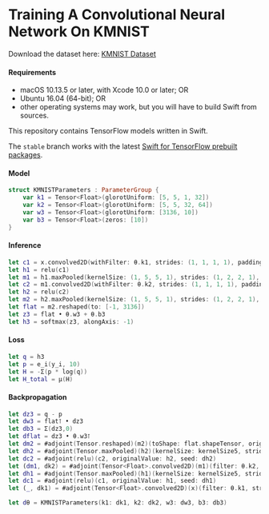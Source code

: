 # Training A Convolutional Neural Network On KMNIST
Download the dataset here: [KMNIST Dataset](https://github.com/rois-codh/kmnist)

#### Requirements
* macOS 10.13.5 or later, with Xcode 10.0 or later; OR
* Ubuntu 16.04 (64-bit); OR
* other operating systems may work, but you will have to build Swift from
  sources.

This repository contains TensorFlow models written in Swift.

The `stable` branch works with the latest [Swift for TensorFlow prebuilt packages](https://github.com/tensorflow/swift/blob/master/Installation.md#pre-built-packages).

#### Model
```swift
struct KMNISTParameters : ParameterGroup {
    var k1 = Tensor<Float>(glorotUniform: [5, 5, 1, 32])
    var k2 = Tensor<Float>(glorotUniform: [5, 5, 32, 64])
    var w3 = Tensor<Float>(glorotUniform: [3136, 10])
    var b3 = Tensor<Float>(zeros: [10])
}
```
#### Inference
```swift
let c1 = x.convolved2D(withFilter: θ.k1, strides: (1, 1, 1, 1), padding: .same)
let h1 = relu(c1)
let m1 = h1.maxPooled(kernelSize: (1, 5, 5, 1), strides: (1, 2, 2, 1), padding: .same)
let c2 = m1.convolved2D(withFilter: θ.k2, strides: (1, 1, 1, 1), padding: .same)
let h2 = relu(c2)
let m2 = h2.maxPooled(kernelSize: (1, 5, 5, 1), strides: (1, 2, 2, 1), padding: .same)
let flat = m2.reshaped(to: [-1, 3136])
let z3 = flat • θ.w3 + θ.b3
let h3 = softmax(z3, alongAxis: -1)
```
#### Loss
```swift
let q = h3
let p = e_i(y_i, 10)
let H = -Σ(p * log(q))
let H_total = μ(H)
```
#### Backpropagation
```swift
let dz3 = q - p
let dw3 = flat⊺ • dz3
let db3 = Σ(dz3,0)
let dflat = dz3 • θ.w3⊺
let dm2 = #adjoint(Tensor.reshaped)(m2)(toShape: flat.shapeTensor, originalValue: flat, seed: dflat)
let dh2 = #adjoint(Tensor.maxPooled)(h2)(kernelSize: kernelSize5, strides: strides2, padding: .same, originalValue: m2, seed: dm2)
let dc2 = #adjoint(relu)(c2, originalValue: h2, seed: dh2)
let (dm1, dk2) = #adjoint(Tensor<Float>.convolved2D)(m1)(filter: θ.k2, strides: strides1, padding: .same, originalValue: c2, seed: dc2)
let dh1 = #adjoint(Tensor.maxPooled)(h1)(kernelSize: kernelSize5, strides: strides2, padding: .same, originalValue: m1, seed: dm1)
let dc1 = #adjoint(relu)(c1, originalValue: h1, seed: dh1)
let (_, dk1) = #adjoint(Tensor<Float>.convolved2D)(x)(filter: θ.k1, strides: strides1, padding: .same, originalValue: c1, seed: dc1)

let dθ = KMNISTParameters(k1: dk1, k2: dk2, w3: dw3, b3: db3)
```
